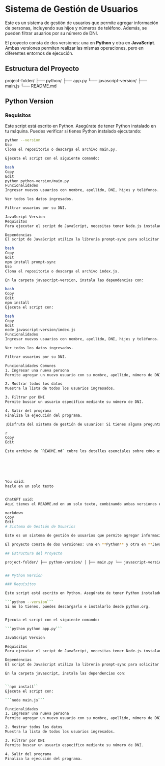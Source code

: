 # Sistema de Gestión de Usuarios

Este es un sistema de gestión de usuarios que permite agregar información de personas, incluyendo sus hijos y números de teléfono. Además, se pueden filtrar usuarios por su número de DNI.

El proyecto consta de dos versiones: una en **Python** y otra en **JavaScript**. Ambas versiones permiten realizar las mismas operaciones, pero en diferentes entornos de ejecución.

## Estructura del Proyecto

project-folder/
├── python/
├── app.py
└── javascript-version/
├── main.js
└── README.md

## Python Version

### Requisitos

Este script está escrito en Python. Asegúrate de tener Python instalado en tu máquina. Puedes verificar si tienes Python instalado ejecutando:

````bash
python --version
Uso
Clona el repositorio o descarga el archivo main.py.

Ejecuta el script con el siguiente comando:

bash
Copy
Edit
python python-version/main.py
Funcionalidades
Ingresar nuevos usuarios con nombre, apellido, DNI, hijos y teléfonos.

Ver todos los datos ingresados.

Filtrar usuarios por su DNI.

JavaScript Version
Requisitos
Para ejecutar el script de JavaScript, necesitas tener Node.js instalado. Si no tienes Node.js, instálalo primero.

Dependencias
El script de JavaScript utiliza la librería prompt-sync para solicitar entradas por consola. Para instalar las dependencias, ejecuta el siguiente comando en la carpeta javascript-version:

bash
Copy
Edit
npm install prompt-sync
Uso
Clona el repositorio o descarga el archivo index.js.

En la carpeta javascript-version, instala las dependencias con:

bash
Copy
Edit
npm install
Ejecuta el script con:

bash
Copy
Edit
node javascript-version/index.js
Funcionalidades
Ingresar nuevos usuarios con nombre, apellido, DNI, hijos y teléfonos.

Ver todos los datos ingresados.

Filtrar usuarios por su DNI.

Funcionalidades Comunes
1. Ingresar una nueva persona
Permite agregar un nuevo usuario con su nombre, apellido, número de DNI, lista de hijos y números de teléfono.

2. Mostrar todos los datos
Muestra la lista de todos los usuarios ingresados.

3. Filtrar por DNI
Permite buscar un usuario específico mediante su número de DNI.

4. Salir del programa
Finaliza la ejecución del programa.

¡Disfruta del sistema de gestión de usuarios! Si tienes alguna pregunta, no dudes en abrir un issue o contactarnos.

r
Copy
Edit

Este archivo de `README.md` cubre los detalles esenciales sobre cómo usar el sistema tanto en Python como en JavaScript, cómo instalar dependencias y cómo ejecutar los scripts.






You said:
hazlo en un solo texto


ChatGPT said:
Aquí tienes el README.md en un solo texto, combinando ambas versiones del proyecto:

markdown
Copy
Edit
# Sistema de Gestión de Usuarios

Este es un sistema de gestión de usuarios que permite agregar información de personas, incluyendo sus hijos y números de teléfono. Además, se pueden filtrar usuarios por su número de DNI.

El proyecto consta de dos versiones: una en **Python** y otra en **JavaScript**. Ambas versiones permiten realizar las mismas operaciones, pero en diferentes entornos de ejecución.

## Estructura del Proyecto

project-folder/ ├── python-version/ │ ├── main.py └── javascript-version/ ├── index.js


## Python Version

### Requisitos

Este script está escrito en Python. Asegúrate de tener Python instalado en tu máquina. Puedes verificar si tienes Python ejecutando:

```python --version```
Si no lo tienes, puedes descargarlo e instalarlo desde python.org.


Ejecuta el script con el siguiente comando:

```python python app.py```

JavaScript Version

Requisitos
Para ejecutar el script de JavaScript, necesitas tener Node.js instalado. Si no tienes Node.js, instálalo primero.

Dependencias
El script de JavaScript utiliza la librería prompt-sync para solicitar entradas por consola. Para instalar las dependencias, ejecuta el siguiente comando en la carpeta javascript-version:

En la carpeta javascript, instala las dependencias con:


``npm install``
Ejecuta el script con:

```node main.js```

Funcionalidades
1. Ingresar una nueva persona
Permite agregar un nuevo usuario con su nombre, apellido, número de DNI, lista de hijos y números de teléfono.

2. Mostrar todos los datos
Muestra la lista de todos los usuarios ingresados.

3. Filtrar por DNI
Permite buscar un usuario específico mediante su número de DNI.

4. Salir del programa
Finaliza la ejecución del programa.

````
